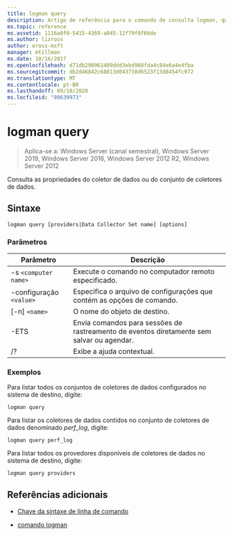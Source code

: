```yaml
---
title: logman query
description: Artigo de referência para o comando de consulta logman, que consulta o coletor de dados ou as propriedades do conjunto de coletores de dados.
ms.topic: reference
ms.assetid: 1116a0f0-5415-4369-a045-12f79f8f66de
ms.author: lizross
author: eross-msft
manager: mtillman
ms.date: 10/16/2017
ms.openlocfilehash: d71db298961409ddd3ebd968fda4c84e6a4e4fba
ms.sourcegitcommit: db2d46842c68813d043738d6523f13d8454fc972
ms.translationtype: MT
ms.contentlocale: pt-BR
ms.lasthandoff: 09/10/2020
ms.locfileid: "89639973"
---
```

# <a name="logman-query"></a>logman query

> Aplica-se a: Windows Server (canal semestral), Windows Server 2019, Windows Server 2016, Windows Server 2012 R2, Windows Server 2012

Consulta as propriedades do coletor de dados ou do conjunto de coletores de dados.

## <a name="syntax"></a>Sintaxe

```
logman query [providers|Data Collector Set name] [options]
```

### <a name="parameters"></a>Parâmetros

| Parâmetro | Descrição |
| --------- | ----------- |
| -s `<computer name>` | Execute o comando no computador remoto especificado. |
| -configuração `<value>` | Especifica o arquivo de configurações que contém as opções de comando. |
| [-n] `<name>` | O nome do objeto de destino. |
| -ETS | Envia comandos para sessões de rastreamento de eventos diretamente sem salvar ou agendar. |
| /? | Exibe a ajuda contextual. |

### <a name="examples"></a>Exemplos

Para listar todos os conjuntos de coletores de dados configurados no sistema de destino, digite:

```
logman query
```

Para listar os coletores de dados contidos no conjunto de coletores de dados denominado *perf_log*, digite:

```
logman query perf_log
```

Para listar todos os provedores disponíveis de coletores de dados no sistema de destino, digite:

```
logman query providers
```

## <a name="additional-references"></a>Referências adicionais

- [Chave da sintaxe de linha de comando](command-line-syntax-key.md)

- [comando logman](logman.md)
